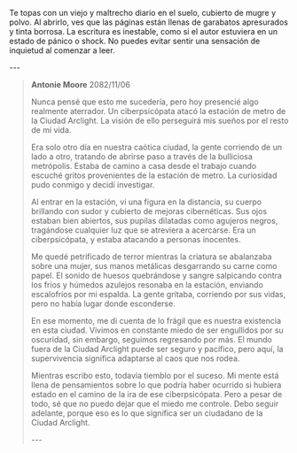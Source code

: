 Te topas con un viejo y maltrecho diario en el suelo, cubierto de mugre y polvo. Al abrirlo, ves que las páginas están llenas de garabatos apresurados y tinta borrosa. La escritura es inestable, como si el autor estuviera en un estado de pánico o shock. No puedes evitar sentir una sensación de inquietud al comenzar a leer.

_---_

> **Antonie Moore**
> 2082/11/06
>
> Nunca pensé que esto me sucedería, pero hoy presencié algo realmente aterrador. Un ciberpsicópata atacó la estación de metro de la Ciudad Arclight. La visión de ello perseguirá mis sueños por el resto de mi vida.
>
> Era solo otro día en nuestra caótica ciudad, la gente corriendo de un lado a otro, tratando de abrirse paso a través de la bulliciosa metrópolis. Estaba de camino a casa desde el trabajo cuando escuché gritos provenientes de la estación de metro. La curiosidad pudo conmigo y decidí investigar.
>
> Al entrar en la estación, vi una figura en la distancia, su cuerpo brillando con sudor y cubierto de mejoras cibernéticas. Sus ojos estaban bien abiertos, sus pupilas dilatadas como agujeros negros, tragándose cualquier luz que se atreviera a acercarse. Era un ciberpsicópata, y estaba atacando a personas inocentes.
>
> Me quedé petrificado de terror mientras la criatura se abalanzaba sobre una mujer, sus manos metálicas desgarrando su carne como papel. El sonido de huesos quebrándose y sangre salpicando contra los fríos y húmedos azulejos resonaba en la estación, enviando escalofríos por mi espalda. La gente gritaba, corriendo por sus vidas, pero no había lugar donde esconderse.
>
> En ese momento, me di cuenta de lo frágil que es nuestra existencia en esta ciudad. Vivimos en constante miedo de ser engullidos por su oscuridad, sin embargo, seguimos regresando por más. El mundo fuera de la Ciudad Arclight puede ser seguro y pacífico, pero aquí, la supervivencia significa adaptarse al caos que nos rodea.
>
> Mientras escribo esto, todavía tiemblo por el suceso. Mi mente está llena de pensamientos sobre lo que podría haber ocurrido si hubiera estado en el camino de la ira de ese ciberpsicópata. Pero a pesar de todo, sé que no puedo dejar que el miedo me controle. Debo seguir adelante, porque eso es lo que significa ser un ciudadano de la Ciudad Arclight.
>
> _---_
